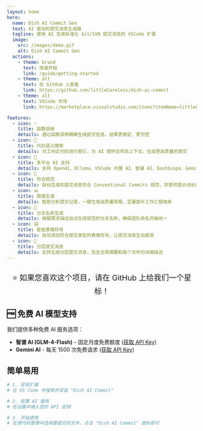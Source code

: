 ```yaml
---
layout: home
hero:
  name: Dish AI Commit Gen
  text: AI 驱动的提交消息生成器
  tagline: 使用 AI 生成标准化 Git/SVN 提交消息的 VSCode 扩展
  image:
    src: /images/demo.gif
    alt: Dish AI Commit Gen
  actions:
    - theme: brand
      text: 快速开始
      link: /guide/getting-started
    - theme: alt
      text: 在 GitHub 上查看
      link: https://github.com/littleCareless/dish-ai-commit
    - theme: alt
      text: VSCode 市场
      link: https://marketplace.visualstudio.com/items?itemName=littleCareless.dish-ai-commit

features:
  - icon: ✨
    title: 函数调用
    details: 通过函数调用精确生成提交信息，结果更稳定、更可控
  - icon: 🧠
    title: 代码语义搜索
    details: 对工作区代码进行索引，为 AI 提供全项目上下文，生成更高质量的提交
  - icon: 🤖
    title: 多平台 AI 支持
    details: 支持 OpenAI、Ollama、VSCode 内置 AI、智谱 AI、DashScope、Gemini AI 等多种 AI 服务，并支持函数调用
  - icon: 🎨
    title: 符合规范
    details: 自动生成的提交消息符合 Conventional Commits 规范，并提供提示词长度限制显示，提升代码库的可维护性
  - icon: 📊
    title: 周报生成
    details: 智能分析提交记录，一键生成高质量周报，显著提升工作汇报效率
  - icon: 🌿
    title: 分支名称生成
    details: 根据需求描述自动生成规范的分支名称，确保团队命名风格统一
  - icon: 😄
    title: 智能表情符号
    details: 自动添加符合提交类型的表情符号，让提交消息生动直观
  - icon: 📝
    title: 分层提交消息
    details: 支持生成分层提交消息，包含全局摘要和每个文件的详细描述
---
```


<div class="custom-container tip" style="text-align: center; margin-top: 30px;">
  <p style="font-size: 20px;">⭐ 如果您喜欢这个项目，请在 GitHub 上给我们一个星标！</p>
</div>

## 🆓 免费 AI 模型支持

我们提供多种免费 AI 服务选项：

- **智谱 AI (GLM-4-Flash)** - 固定月度免费额度 ([获取 API Key](https://open.bigmodel.cn/usercenter/apikeys))
- **Gemini AI** - 每天 1500 次免费请求 ([获取 API Key](https://makersuite.google.com/app/apikey))

## 简单易用

```bash
# 1. 安装扩展
# 在 VS Code 中搜索并安装 "Dish AI Commit"

# 2. 配置 AI 服务
# 在设置中填入您的 API 密钥

# 3. 开始使用
# 在源代码管理中选择要提交的文件，点击 "Dish AI Commit" 图标即可
```

